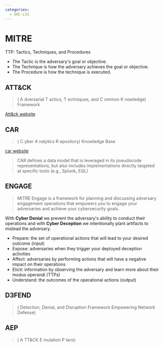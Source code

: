 ```yaml
---
categories:
  - SOC-LV1
---
```

# MITRE

TTP: Tactics, Techniques, and Procedures
- The  Tactic  is the adversary's goal or objective.
- The  Technique  is how the adversary achieves the goal or objective.
- The  Procedure  is how the technique is executed.

## ATT&CK

> ( A dversarial  T actics,  T echniques,  and   C ommon  K nowledge) Framework

[Att&ck website](https://attack.mitre.org/)



## CAR

>  ( C yber  A nalytics  R epository) Knowledge Base

[car website](https://car.mitre.org/)

> CAR defines a data model that is leveraged in its pseudocode representations, but also includes implementations directly targeted at specific tools (e.g., Splunk, EQL)

## ENGAGE  

>  MITRE Engage  is a framework for planning and discussing adversary engagement operations that empowers you to engage your adversaries and achieve your cybersecurity goals.

With  **Cyber Denial**  we prevent the adversary's ability to conduct their operations and with  **Cyber Deception**  we intentionally plant artifacts to mislead the adversary. 


- Prepare: the set of operational actions that will lead to your desired outcome (input)
- Expose: adversaries when they trigger your deployed deception activities 
- Affect: adversaries by performing actions that will have a negative impact on their operations
- Elicit: information by observing the adversary and learn more about their modus operandi (TTPs)
- Understand: the outcomes of the operational actions (output) 


## D3FEND 

>  ( Detection,  Denial, and  Disruption  Framework  Empowering  Network  Defense)



## AEP

> ( A TT&CK  E mulation  P lans)